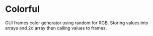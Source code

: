 # Colorful

GUI frames color generator using random for RGB. Storing values into arrays and 2d array then calling values to frames. 
